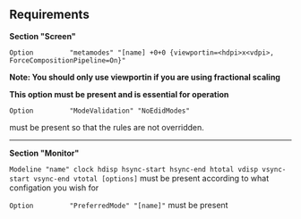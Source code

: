 ## Requirements

**Section "Screen"**

```Option         "metamodes" "[name] +0+0 {viewportin=<hdpi>x<vdpi>, ForceCompositionPipeline=On}"```

**Note: You should only use viewportin if you are using fractional scaling**

**This option must be present and is essential for operation**



```Option         "ModeValidation" "NoEdidModes"``` 

must be present so that the rules are not overridden.

---
**Section "Monitor"**

```Modeline "name" clock hdisp hsync-start hsync-end htotal vdisp vsync-start vsync-end vtotal [options]``` 
must be present according to what configation you wish for

```Option         "PreferredMode" "[name]"```
must be present
